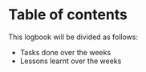 # Table of contents

This logbook will be divided as follows:
 - Tasks done over the weeks
 - Lessons learnt over the weeks